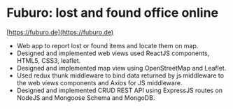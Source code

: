 # Fuburo: lost and found office online

[https://fuburo.de](https://fuburo.de)

- Web app to report lost or found items and locate them on map.
- Designed and implemented web views used ReactJS components, HTML5, CSS3, leaflet.
- Designed and implemented map view using OpenStreetMap and Leaflet.
- Used redux thunk middleware to bind data returned by js middleware to the web views
  components and Axios for JS middleware.
- Designed and implemented CRUD REST API using ExpressJS routes on NodeJS and
  Mongoose Schema and MongoDB.
